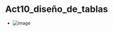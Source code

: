 # Act10_diseño_de_tablas
- ![image](https://github.com/user-attachments/assets/e76a0c92-85d2-4c96-97ac-7c4ad2c822d3)

